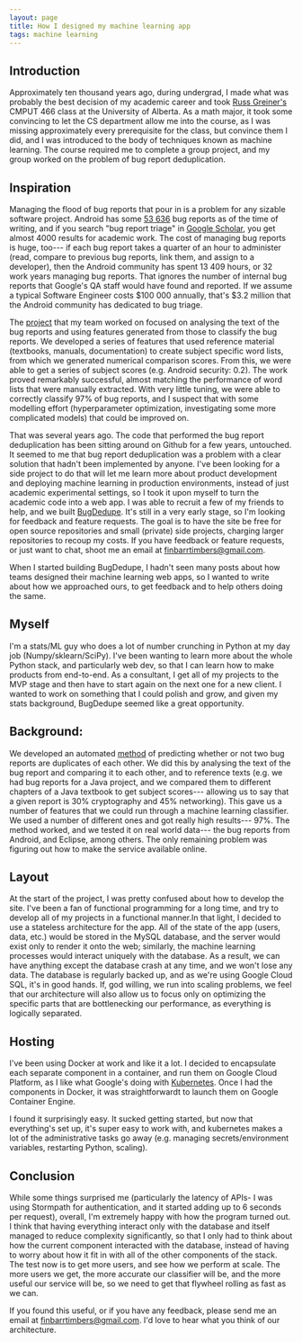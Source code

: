 ```yaml
---
layout: page
title: How I designed my machine learning app
tags: machine learning
---
```


## Introduction

Approximately ten thousand years ago, during undergrad, I made what was probably
the best decision of my academic career and took
[Russ Greiner's](https://webdocs.cs.ualberta.ca/~greiner/) CMPUT 466 class at
the University of Alberta. As a math major, it took some convincing to let the
CS department allow me into the course, as I was missing approximately every
prerequisite for the class, but convince them I did, and I was introduced to the
body of techniques known as machine learning. The course required me to complete
a group project, and my group worked on the problem of bug report deduplication.

## Inspiration

Managing the flood of bug reports that pour in is a problem for any sizable
software project. Android has some
[53 636](https://code.google.com/p/android/issues/list?num=100&start=0)  bug
reports as of the time of writing, and if you search "bug report triage" in
[Google Scholar](https://scholar.google.ca/scholar?q=bug+report+triage&btnG=&hl=en&as_sdt=0%2C5),
you get almost 4000 results for academic work. The cost of managing bug reports
is huge, too--- if each bug report takes a quarter of an hour to administer (read,
compare to previous bug reports, link them, and assign to a developer), then the
Android community has spent 13 409 hours, or 32 work years managing bug reports.
That ignores the number of internal bug reports that Google's QA staff would
have found and reported. If we assume a typical Software Engineer costs
$100 000 annually, that's $3.2 million that the Android community has dedicated
to bug triage.

The [project](http://finbarr.ca/dedup/) that my team worked on focused on
analysing the text of the bug reports and using features generated from those to
classify the bug reports. We developed a series of features that used reference
material (textbooks, manuals, documentation) to create subject specific word
lists, from which we generated numerical comparison scores. From this, we were
able to get a series of subject scores (e.g. Android security: 0.2). The work
proved remarkably successful, almost matching the performance of word lists that
were manually extracted. With very little tuning, we were able to correctly
classify 97% of bug reports, and I suspect that with some modelling effort
(hyperparameter optimization, investigating some more complicated models) that
could be improved on.

That was several years ago. The code that performed the bug report deduplication has
been sitting around on Github for a few years, untouched. It seemed to me that
bug report deduplication was a problem with a clear solution that hadn't been
implemented by anyone. I've been looking for a side project to do that will let
me learn more about product development and deploying machine learning in
production environments, instead of just academic experimental settings, so I
took it upon myself to turn the academic code into a web app. I was able to
recruit a few of my friends to help, and we built
[BugDedupe](http://www.bugdedupe.com). It's still in a very early stage, so I'm
looking for feedback and feature requests. The goal is to have the site be free
for open source repositories and small (private) side projects, charging larger
repositories to recoup my costs. If you have feedback or feature requests, or
just want to chat, shoot me an email at finbarrtimbers@gmail.com.

When I started building BugDedupe, I hadn't seen many posts about how teams
designed their machine learning web apps, so I wanted to write about how we
approached ours, to get feedback and to help others doing the same.

## Myself

I'm a stats/ML guy who does a lot of number crunching in Python at my day job
(Numpy/sklearn/SciPy). I've been wanting to learn more about the whole Python
stack, and particularly web dev, so that I can learn how to make products from
end-to-end. As a consultant, I get all of my projects to the MVP stage and then
have to start again on the next one for a new client. I wanted to work on
something that I could polish and grow, and given my stats background,
BugDedupe seemed like a great opportunity.

## Background:

We developed an automated [method](http://finbarr.ca/dedup) of predicting
whether or not two bug reports are duplicates of each other. We did this by
analysing the text of the bug report and comparing it to each other, and to
reference texts (e.g. we had bug reports for a Java project, and we compared
them to different chapters of a Java textbook to get subject scores--- allowing
us to say that a given report is 30\% cryptography and 45\% networking). This
gave us a number of features that we could run through a machine learning
classifier. We used a number of different ones and got really high results---
97\%. The method worked, and we tested it on real world data--- the bug reports
from Android, and Eclipse, among others. The only remaining problem was figuring
out how to make the service available online.

## Layout

At the start of the project, I was pretty confused about how to develop the
site. I've been a fan of functional programming for a long time, and try to
develop all of my projects in a functional manner.In that light, I decided to
use a stateless architecture for the app. All of the state of the app (users,
data, etc.) would be stored in the MySQL database, and the server would exist
only to render it onto the web; similarly, the machine learning processes would
interact uniquely with the database. As a result, we can have anything except
the database crash at any time, and we won't lose any data. The database is
regularly backed up, and as we're using Google Cloud SQL, it's in good hands.
If, god willing, we run into scaling problems, we feel that our architecture will
also allow us to focus only on optimizing the specific parts that are
bottlenecking our performance, as everything is logically separated.

## Hosting

I've been using Docker at work and like it a lot. I decided to encapsulate each
separate component in a container, and run them on Google Cloud Platform, as
I like what Google's doing with [Kubernetes](https://kubernetes.io/). Once I
had the components in Docker, it was straightforwardt to launch them on Google
Container Engine.

I found it surprisingly easy. It sucked getting started, but now that
everything's set up, it's super easy to work with, and kubernetes makes a lot of
the administrative tasks go away (e.g. managing secrets/environment variables,
restarting Python, scaling).

## Conclusion

While some things surprised me (particularly the latency of APIs- I was using
Stormpath for authentication, and it started adding up to 6 seconds per
request), overall, I'm extremely happy with how the program turned out. I think
that having everything interact only with the database and itself managed to
reduce complexity significantly, so that I only had to think about how the
current component interacted with the database, instead of having to worry about
how it fit in with all of the other components of the stack. The test now is to
get more users, and see how we perform at scale. The more users we get, the
more accurate our classifier will be, and the more useful our service will be,
so we need to get that flywheel rolling as fast as we can.

If you found this useful, or if you have any feedback, please send me an email
at finbarrtimbers@gmail.com. I'd love to hear what you think of our
architecture.
